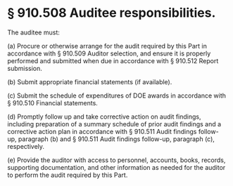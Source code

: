 # § 910.508   Auditee responsibilities.

The auditee must:


(a) Procure or otherwise arrange for the audit required by this Part in accordance with § 910.509 Auditor selection, and ensure it is properly performed and submitted when due in accordance with § 910.512 Report submission.


(b) Submit appropriate financial statements (if available).


(c) Submit the schedule of expenditures of DOE awards in accordance with § 910.510 Financial statements.


(d) Promptly follow up and take corrective action on audit findings, including preparation of a summary schedule of prior audit findings and a corrective action plan in accordance with § 910.511 Audit findings follow- up, paragraph (b) and § 910.511 Audit findings follow-up, paragraph (c), respectively.


(e) Provide the auditor with access to personnel, accounts, books, records, supporting documentation, and other information as needed for the auditor to perform the audit required by this Part.




